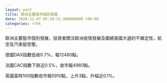 ```yaml
---
layout: post
title: 歐洲主要股市個別發展
date: 2020-11-07 05:39:51.000000000 +08:00
categories: rthk
---
```


歐洲主要股市個別發展，投資者關注歐洲疫情發展及圍繞美國大選的不確定性，航空及汽車股受壓。

德國DAX指數低收0.7%，報12480點。

法國CAC指數下跌近0.5%，收市報4960點。

英國富時100指數收市報5910點，上升3點，升幅近0.1%。
